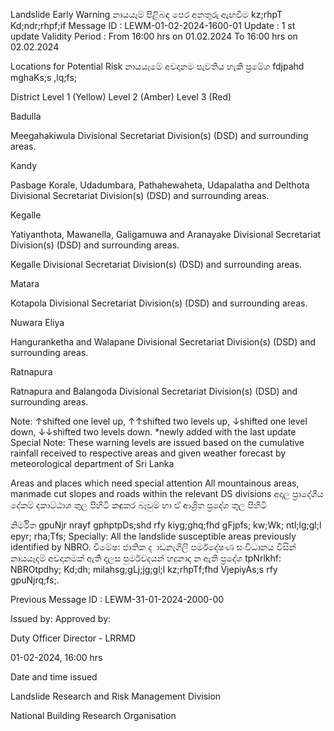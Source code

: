 Landslide Early Warning නායයෑම් පිළිබඳ පෙර අනතුරු ඇඟවීම kz;rhpT Kd;ndr;rhpf;if Message ID : LEWM-01-02-2024-1600-01 Update : 1 st update Validity Period : From 16:00 hrs on 01.02.2024 To 16:00 hrs on 02.02.2024

Locations for Potential Risk නායයෑමේ අවදානම පැවතිය හැකි ප්‍රමේශ fdjpahd mghaKs;s ,lq;fs;

District Level 1 (Yellow) Level 2 (Amber) Level 3 (Red)

Badulla

Meegahakiwula Divisional Secretariat Division(s) (DSD) and surrounding areas.

Kandy

Pasbage Korale, Udadumbara, Pathahewaheta, Udapalatha and Delthota Divisional Secretariat Division(s) (DSD) and surrounding areas.

Kegalle

Yatiyanthota, Mawanella, Galigamuwa and Aranayake Divisional Secretariat Division(s) (DSD) and surrounding areas.

Kegalle Divisional Secretariat Division(s) (DSD) and surrounding areas.

Matara

Kotapola Divisional Secretariat Division(s) (DSD) and surrounding areas.

Nuwara Eliya

Hanguranketha and Walapane Divisional Secretariat Division(s) (DSD) and surrounding areas.

Ratnapura

Ratnapura and Balangoda Divisional Secretariat Division(s) (DSD) and surrounding areas.

Note: ↑shifted one level up, ↑↑shifted two levels up, ↓shifted one level down, ↓↓shifted two levels down. *newly added with the last update Special Note: These warning levels are issued based on the cumulative rainfall received to respective areas and given weather forecast by meteorological department of Sri Lanka

Areas and places which need special attention All mountainous areas, manmade cut slopes and roads within the relevant DS divisions අදාල ප්‍රාදේශීය දේකම් දකාට්ඨාශ තුල පිහිටි කඳුකර බෑවුම් හා ඒ ආශ්‍රිත ප්‍රදේශ තුල පිහිටි

නිර්මිත gpuNjr nrayf gphptpDs;shd rfy kiyg;ghq;fhd gFjpfs; kw;Wk; ntl;lg;gl;l epyr; rha;Tfs; Specially: All the landslide susceptible areas previously identified by NBRO. විමේෂ: ජාතික ද ාඩනැගිලි පර්මදේෂණ සංවිධානය විසින් නායයෑදම් අවදානමක් ඇති දලස පුර්මවදයන් හදුනාද න ඇති ප්‍රදේශ tpNrlkhf: NBROtpdhy; Kd;dh; milahsg;gLj;jg;gl;l kz;rhpTf;fhd VjepiyAs;s rfy gpuNjrq;fs;.

Previous Message ID : LEWM-31-01-2024-2000-00

Issued by: Approved by:

Duty Officer Director - LRRMD

01-02-2024, 16:00 hrs

Date and time issued

Landslide Research and Risk Management Division

National Building Research Organisation